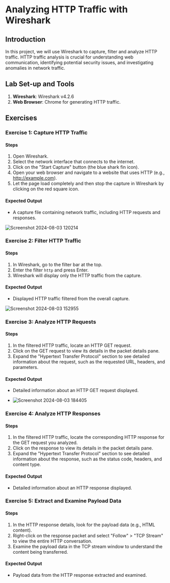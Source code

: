 # Analyzing HTTP Traffic with Wireshark

## Introduction

In this project, we will use Wireshark to capture, filter and analyze HTTP traffic. HTTP traffic analysis is crucial for understanding web communication, identifying potential security issues, and investigating anomalies in network traffic.

## Lab Set-up and Tools

1. **Wireshark**: Wireshark v4.2.6
2. **Web Browser**: Chrome for generating HTTP traffic.

## Exercises

### Exercise 1: Capture HTTP Traffic

#### Steps

1. Open Wireshark.
2. Select the network interface that connects to the internet.
3. Click on the "Start Capture" button (the blue shark fin icon).
4. Open your web browser and navigate to a website that uses HTTP (e.g., http://example.com).
5. Let the page load completely and then stop the capture in Wireshark by clicking on the red square icon.

#### Expected Output

- A capture file containing network traffic, including HTTP requests and responses.

![Screenshot 2024-08-03 120214](https://github.com/user-attachments/assets/dbfff9f7-992d-40eb-a93e-ec482f1a38f3)


### Exercise 2: Filter HTTP Traffic

#### Steps

1. In Wireshark, go to the filter bar at the top.
2. Enter the filter `http` and press Enter.
3. Wireshark will display only the HTTP traffic from the capture.

#### Expected Output

- Displayed HTTP traffic filtered from the overall capture.

![Screenshot 2024-08-03 152955](https://github.com/user-attachments/assets/d740c807-e6ea-45e5-b439-e416912cd872)

### Exercise 3: Analyze HTTP Requests

#### Steps

1. In the filtered HTTP traffic, locate an HTTP GET request.
2. Click on the GET request to view its details in the packet details pane.
3. Expand the "Hypertext Transfer Protocol" section to see detailed information about the request, such as the requested URL, headers, and parameters.

#### Expected Output

- Detailed information about an HTTP GET request displayed.

- ![Screenshot 2024-08-03 184405](https://github.com/user-attachments/assets/d32473dd-f07a-42d3-b721-e169cbbff1b3)

### Exercise 4: Analyze HTTP Responses

#### Steps

1. In the filtered HTTP traffic, locate the corresponding HTTP response for the GET request you analyzed.
2. Click on the response to view its details in the packet details pane.
3. Expand the "Hypertext Transfer Protocol" section to see detailed information about the response, such as the status code, headers, and content type.

#### Expected Output

- Detailed information about an HTTP response displayed.

### Exercise 5: Extract and Examine Payload Data

#### Steps

1. In the HTTP response details, look for the payload data (e.g., HTML content).
2. Right-click on the response packet and select "Follow" > "TCP Stream" to view the entire HTTP conversation.
3. Examine the payload data in the TCP stream window to understand the content being transferred.

#### Expected Output

- Payload data from the HTTP response extracted and examined.

